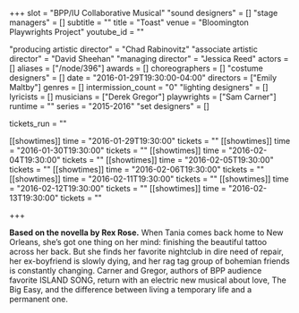 +++
slot = "BPP/IU Collaborative Musical"
"sound designers" = []
"stage managers" = []
subtitle = ""
title = "Toast"
venue = "Bloomington Playwrights Project"
youtube_id = ""

"producing artistic director" = "Chad Rabinovitz"
"associate artistic director" = "David Sheehan"
"managing director" = "Jessica Reed"
actors = []
aliases = ["/node/396"]
awards = []
choreographers = []
"costume designers" = []
date = "2016-01-29T19:30:00-04:00"
directors = ["Emily Maltby"]
genres = []
intermission_count = "0"
"lighting designers" = []
lyricists = []
musicians = ["Derek Gregor"]
playwrights = ["Sam Carner"]
runtime = ""
series = "2015-2016"
"set designers" = []

tickets_run = ""

[[showtimes]]
time = "2016-01-29T19:30:00"
tickets = ""
[[showtimes]]
time = "2016-01-30T19:30:00"
tickets = ""
[[showtimes]]
time = "2016-02-04T19:30:00"
tickets = ""
[[showtimes]]
time = "2016-02-05T19:30:00"
tickets = ""
[[showtimes]]
time = "2016-02-06T19:30:00"
tickets = ""
[[showtimes]]
time = "2016-02-11T19:30:00"
tickets = ""
[[showtimes]]
time = "2016-02-12T19:30:00"
tickets = ""
[[showtimes]]
time = "2016-02-13T19:30:00"
tickets = ""

+++

**Based on the novella by Rex Rose.** When Tania comes back home to New Orleans, she’s got one thing on her mind: finishing the beautiful tattoo across her back. But she finds her favorite nightclub in dire need of repair, her ex-boyfriend is slowly dying, and her rag tag group of bohemian friends is constantly changing. Carner and Gregor, authors of BPP audience favorite ISLAND SONG, return with an electric new musical about love, The Big Easy, and the difference between living a temporary life and a permanent one.

